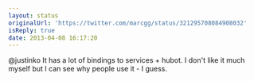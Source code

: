 ```yaml
---
layout: status
originalUrl: 'https://twitter.com/marcgg/status/321295708084908032'
isReply: true
date: 2013-04-08 16:17:20
---
```


@justinko It has a lot of bindings to services + hubot. I don't like it much myself but I can see why people use it - I guess.
